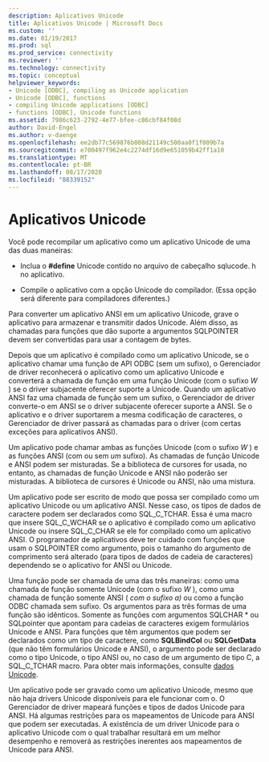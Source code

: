 ```yaml
---
description: Aplicativos Unicode
title: Aplicativos Unicode | Microsoft Docs
ms.custom: ''
ms.date: 01/19/2017
ms.prod: sql
ms.prod_service: connectivity
ms.reviewer: ''
ms.technology: connectivity
ms.topic: conceptual
helpviewer_keywords:
- Unicode [ODBC], compiling as Unicode application
- Unicode [ODBC], functions
- compiling Unicode applications [ODBC]
- functions [ODBC], Unicode functions
ms.assetid: 7986c623-2792-4e77-bfee-c86cbf84f08d
author: David-Engel
ms.author: v-daenge
ms.openlocfilehash: ee2db77c569876b008d21149c500aa0f1f009b7a
ms.sourcegitcommit: e700497f962e4c2274df16d9e651059b42ff1a10
ms.translationtype: MT
ms.contentlocale: pt-BR
ms.lasthandoff: 08/17/2020
ms.locfileid: "88339152"
---
```

# <a name="unicode-applications"></a>Aplicativos Unicode
Você pode recompilar um aplicativo como um aplicativo Unicode de uma das duas maneiras:  
  
-   Inclua o **#define** Unicode contido no arquivo de cabeçalho sqlucode. h no aplicativo.  
  
-   Compile o aplicativo com a opção Unicode do compilador. (Essa opção será diferente para compiladores diferentes.)  
  
 Para converter um aplicativo ANSI em um aplicativo Unicode, grave o aplicativo para armazenar e transmitir dados Unicode. Além disso, as chamadas para funções que dão suporte a argumentos SQLPOINTER devem ser convertidas para usar a contagem de bytes.  
  
 Depois que um aplicativo é compilado como um aplicativo Unicode, se o aplicativo chamar uma função de API ODBC (sem um sufixo), o Gerenciador de driver reconhecerá o aplicativo como um aplicativo Unicode e converterá a chamada de função em uma função Unicode (com o sufixo *W* ) se o driver subjacente oferecer suporte a Unicode. Quando um aplicativo ANSI faz uma chamada de função sem um sufixo, o Gerenciador de driver converte-o em ANSI se o driver subjacente oferecer suporte a ANSI. Se o aplicativo e o driver suportarem a mesma codificação de caracteres, o Gerenciador de driver passará as chamadas para o driver (com certas exceções para aplicativos ANSI).  
  
 Um aplicativo pode chamar ambas as funções Unicode (com o sufixo *W* ) e as funções ANSI (com ou sem *um* sufixo). As chamadas de função Unicode e ANSI podem ser misturadas. Se a biblioteca de cursores for usada, no entanto, as chamadas de função Unicode e ANSI não poderão ser misturadas. A biblioteca de cursores é Unicode ou ANSI, não uma mistura.  
  
 Um aplicativo pode ser escrito de modo que possa ser compilado como um aplicativo Unicode ou um aplicativo ANSI. Nesse caso, os tipos de dados de caractere podem ser declarados como SQL_C_TCHAR. Essa é uma macro que insere SQL_C_WCHAR se o aplicativo é compilado como um aplicativo Unicode ou insere SQL_C_CHAR se ele for compilado como um aplicativo ANSI. O programador de aplicativos deve ter cuidado com funções que usam o SQLPOINTER como argumento, pois o tamanho do argumento de comprimento será alterado (para tipos de dados de cadeia de caracteres) dependendo se o aplicativo for ANSI ou Unicode.  
  
 Uma função pode ser chamada de uma das três maneiras: como uma chamada de função somente Unicode (com o sufixo *W* ), como uma chamada de função somente ANSI ( *com o sufixo a)* ou como a função ODBC chamada sem sufixo. Os argumentos para as três formas de uma função são idênticos. Somente as funções com argumentos SQLCHAR \* ou SQLpointer que apontam para cadeias de caracteres exigem formulários Unicode e ANSI. Para funções que têm argumentos que podem ser declarados como um tipo de caractere, como **SQLBindCol** ou **SQLGetData** (que não têm formulários Unicode e ANSI), o argumento pode ser declarado como o tipo Unicode, o tipo ANSI ou, no caso de um argumento de tipo C, a SQL_C_TCHAR macro. Para obter mais informações, consulte [dados Unicode](../../../odbc/reference/develop-app/unicode-data.md).  
  
 Um aplicativo pode ser gravado como um aplicativo Unicode, mesmo que não haja drivers Unicode disponíveis para ele funcionar com o. O Gerenciador de driver mapeará funções e tipos de dados Unicode para ANSI. Há algumas restrições para os mapeamentos de Unicode para ANSI que podem ser executadas. A existência de um driver Unicode para o aplicativo Unicode com o qual trabalhar resultará em um melhor desempenho e removerá as restrições inerentes aos mapeamentos de Unicode para ANSI.
